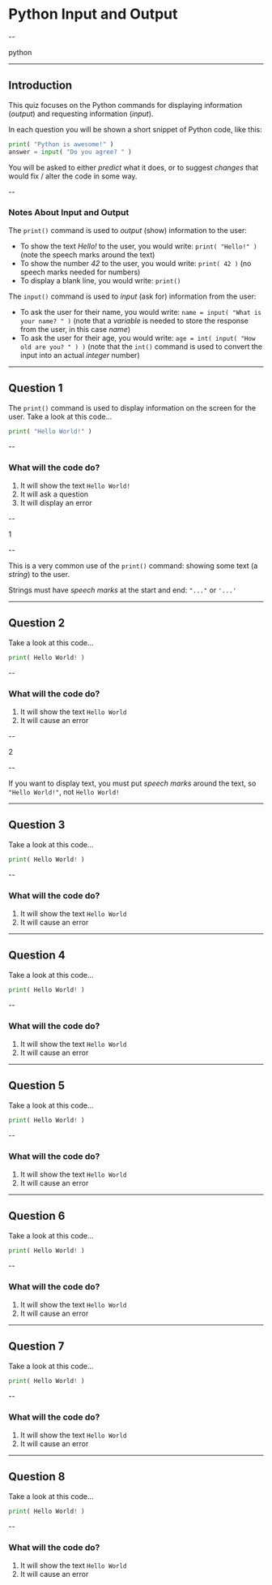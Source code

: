 # Python Input and Output

--

python

---

## Introduction

This quiz focuses on the Python commands for displaying information (*output*) and requesting information (*input*). 

In each question you will be shown a short snippet of Python code, like this:

```python
print( "Python is awesome!" )
answer = input( "Do you agree? " )
```

You will be asked to either *predict* what it does, or to suggest  *changes* that would fix / alter the code in some way.

--

### Notes About Input and Output

The `print()` command is used to *output* (show) information to the user:

* To show the text *Hello!* to the user, you would write: `print( "Hello!" )` (note the speech marks around the text)
* To show the number *42* to the user, you would write: `print( 42 )` (no speech marks needed for numbers)
* To display a blank line, you would write: `print()`

The `input()` command is used to *input* (ask for) information from the user:

* To ask the user for their name, you would write: `name = input( "What is your name? " )` (note that a *variable* is needed to store the response from the user, in this case *name*)
* To ask the user for their age, you would write: `age = int( input( "How old are you? " ) )` (note that the `int()` command is used to convert the input into an actual *integer* number)


---

## Question 1

The `print()` command is used to display information on the screen for the user. Take a look at this code...

```python
print( "Hello World!" )
```

--

### What will the code do?

1. It will show the text `Hello World!`
2. It will ask a question
3. It will display an error

--

1

--

This is a very common use of the `print()` command: showing some text (a *string*) to the user. 

Strings must have *speech marks* at the start and end: `"..."` or `'...'`



---

## Question 2

Take a look at this code...

```python
print( Hello World! )
```

--

### What will the code do?

1. It will show the text `Hello World`
2. It will cause an error

--

2

--

If you want to display text, you must put *speech marks* around the text, so `"Hello World!"`, not `Hello World!`



---

## Question 3

Take a look at this code...

```python
print( Hello World! )
```

--

### What will the code do?

1. It will show the text `Hello World`
2. It will cause an error

---

## Question 4

Take a look at this code...

```python
print( Hello World! )
```

--

### What will the code do?

1. It will show the text `Hello World`
2. It will cause an error

---

## Question 5

Take a look at this code...

```python
print( Hello World! )
```

--

### What will the code do?

1. It will show the text `Hello World`
2. It will cause an error

---

## Question 6

Take a look at this code...

```python
print( Hello World! )
```

--

### What will the code do?

1. It will show the text `Hello World`
2. It will cause an error

---

## Question 7

Take a look at this code...

```python
print( Hello World! )
```

--

### What will the code do?

1. It will show the text `Hello World`
2. It will cause an error

---

## Question 8

Take a look at this code...

```python
print( Hello World! )
```

--

### What will the code do?

1. It will show the text `Hello World`
2. It will cause an error

